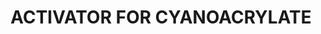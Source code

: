 ---
layout: product
title: "ACTIVATOR FOR CYANOACRYLATE"
price: "1300" 
desc: "Sredstvo za instant sušenje superlepka"
img_path: "/assets/img/A.MIG-8037.webp"
brand: "AMMO"
available: false
special_offer: false
new: false
soon: false
cat: "070000"
subcat: "070100"
subsubcat: "070104"
sifra: "A.MIG-8037"
popular: false
spec: false
---